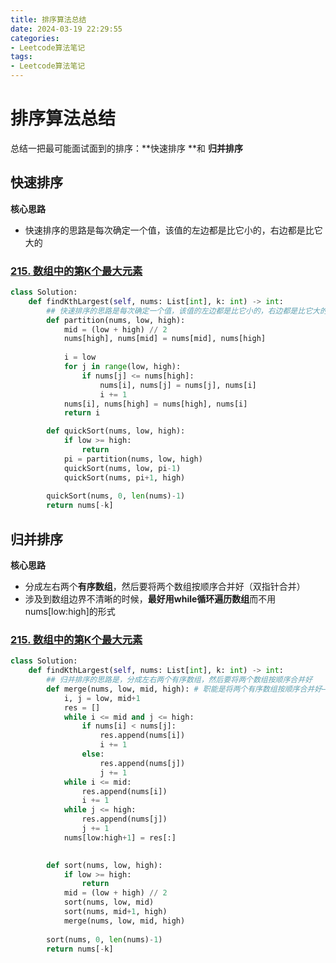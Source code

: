 ```yaml
---
title: 排序算法总结
date: 2024-03-19 22:29:55
categories: 
- Leetcode算法笔记
tags: 
- Leetcode算法笔记
---
```


# 排序算法总结

总结一把最可能面试面到的排序：**快速排序 **和 **归并排序**

## 快速排序

**核心思路**

 - 快速排序的思路是每次确定一个值，该值的左边都是比它小的，右边都是比它大的

### [215. 数组中的第K个最大元素](https://leetcode.cn/problems/kth-largest-element-in-an-array/)

```python
class Solution:
    def findKthLargest(self, nums: List[int], k: int) -> int:
        ## 快速排序的思路是每次确定一个值，该值的左边都是比它小的，右边都是比它大的
        def partition(nums, low, high):
            mid = (low + high) // 2
            nums[high], nums[mid] = nums[mid], nums[high]
            
            i = low
            for j in range(low, high):
                if nums[j] <= nums[high]:
                    nums[i], nums[j] = nums[j], nums[i]
                    i += 1
            nums[i], nums[high] = nums[high], nums[i]
            return i

        def quickSort(nums, low, high):
            if low >= high:
                return
            pi = partition(nums, low, high)
            quickSort(nums, low, pi-1)
            quickSort(nums, pi+1, high)
        
        quickSort(nums, 0, len(nums)-1)
        return nums[-k]
```



## 归并排序

**核心思路**

- 分成左右两个**有序数组**，然后要将两个数组按顺序合并好（双指针合并）
- 涉及到数组边界不清晰的时候，**最好用while循环遍历数组**而不用nums[low:high]的形式

### [215. 数组中的第K个最大元素](https://leetcode.cn/problems/kth-largest-element-in-an-array/)

```python
class Solution:
    def findKthLargest(self, nums: List[int], k: int) -> int:
        ## 归并排序的思路是，分成左右两个有序数组，然后要将两个数组按顺序合并好
        def merge(nums, low, mid, high): # 职能是将两个有序数组按顺序合并好——双指针
            i, j = low, mid+1
            res = []
            while i <= mid and j <= high:
                if nums[i] < nums[j]: 
                    res.append(nums[i])
                    i += 1
                else: 
                    res.append(nums[j])
                    j += 1
            while i <= mid:
                res.append(nums[i])
                i += 1
            while j <= high:
                res.append(nums[j])
                j += 1
            nums[low:high+1] = res[:]
            

        def sort(nums, low, high):
            if low >= high:
                return
            mid = (low + high) // 2
            sort(nums, low, mid)
            sort(nums, mid+1, high)
            merge(nums, low, mid, high)
        
        sort(nums, 0, len(nums)-1)
        return nums[-k]
```

